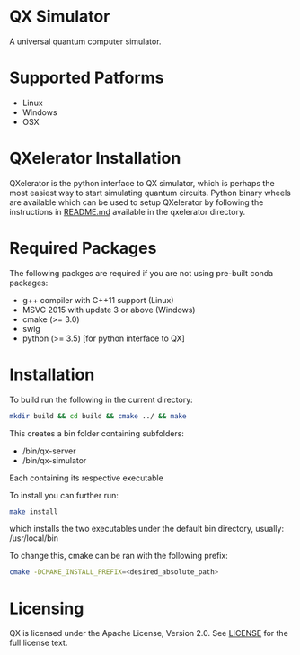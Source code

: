 # QX Simulator

A universal quantum computer simulator.


# Supported Patforms

* Linux
* Windows
* OSX

# QXelerator Installation

QXelerator is the python interface to QX simulator, which is perhaps the most easiest way to start simulating quantum circuits. Python binary wheels are available which can be used to setup QXelerator by following the instructions in [README.md](qxelarator/README.md) available in the qxelerator directory.


# Required Packages

The following packges are required if you are not using pre-built conda packages:

* g++ compiler with C++11 support (Linux)
* MSVC 2015 with update 3 or above (Windows)
* cmake (>= 3.0)
* swig
* python (>= 3.5) [for python interface to QX]


# Installation

To build run the following in the current directory:
```sh
mkdir build && cd build && cmake ../ && make
```

This creates a bin folder containing subfolders:
-  /bin/qx-server
-  /bin/qx-simulator

Each containing its respective executable

To install you can further run:
```sh
make install
```

which installs the two executables under the default bin directory, usually:
  /usr/local/bin

To change this, cmake can be ran with the following prefix:

```sh
cmake -DCMAKE_INSTALL_PREFIX=<desired_absolute_path>
```


# Licensing

QX is licensed under the Apache License, Version 2.0. See
[LICENSE](https://github.com/QE-Lab/qx-simulator/blob/master/LICENSE) for the full
license text.
